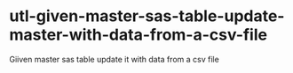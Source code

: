 # utl-given-master-sas-table-update-master-with-data-from-a-csv-file
Giiven master sas table update it with data from a csv file  

